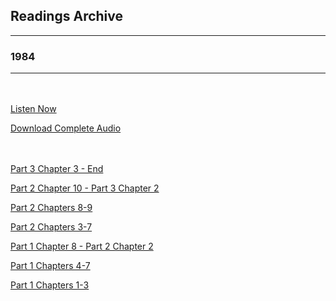<h2>Readings Archive</h2>
<div class="container">
	<hr />
	<h3>1984</h3>
	<div class="container"><hr /></div>
</div>
<hr style="height:20px; visibility:hidden;" />
<p><a href="book">Listen Now</a></p>
<p><a href="https://github.com/LunarTiger/stwl/releases/download/1984/1984.m4a">Download Complete Audio</a></p>
<hr style="height:20px; visibility:hidden;" />
<p><a href="1984_chapter3-finish_2-10-20.m4a">Part 3 Chapter 3 - End</a></p>
<p><a href="1984_chapter10-pt3chapter2_2-6-20.m4a">Part 2 Chapter 10 - Part 3 Chapter 2</a></p>
<p><a href="1984_chapter8-9_1-30-20.m4a">Part 2 Chapters 8-9</a></p>
<p><a href="1984_chapter3-7_1-27-20.m4a">Part 2 Chapters 3-7</a></p>
<p><a href="1984_chapter8-pt2chapter2_1-23-20.m4a">Part 1 Chapter 8 - Part 2 Chapter 2</a></p>
<p><a href="1984_chapter4-7_1-20-20.m4a">Part 1 Chapters 4-7</a></p>
<p><a href="1984_chapter1-3_1-16-20.m4a">Part 1 Chapters 1-3</a></p>